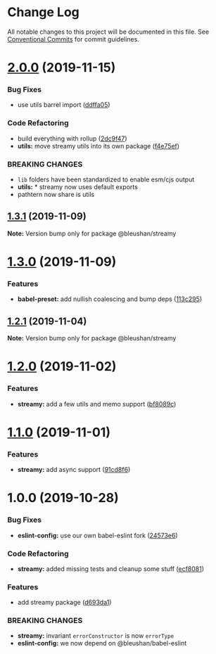 # Change Log

All notable changes to this project will be documented in this file.
See [Conventional Commits](https://conventionalcommits.org) for commit guidelines.

# [2.0.0](https://github.com/BleuShan/bleushan/compare/@bleushan/streamy@1.3.1...@bleushan/streamy@2.0.0) (2019-11-15)


### Bug Fixes

* use utils barrel import ([ddffa05](https://github.com/BleuShan/bleushan/commit/ddffa05f032cd9155a90aac08ea66d6e18ee6598))


### Code Refactoring

* build everything with rollup ([2dc9f47](https://github.com/BleuShan/bleushan/commit/2dc9f47cdaf0b42afebca52fbca9a83fb0c0f16d))
* **utils:** move streamy utils into its own package ([f4e75ef](https://github.com/BleuShan/bleushan/commit/f4e75efea1b12f68e47a2d250f56f8746cdda95f))


### BREAKING CHANGES

* `lib` folders have been standardized to enable esm/cjs output
* **utils:** * streamy now uses default exports
* pathtern now share is utils





## [1.3.1](https://github.com/BleuShan/bleushan/compare/@bleushan/streamy@1.3.0...@bleushan/streamy@1.3.1) (2019-11-09)

**Note:** Version bump only for package @bleushan/streamy





# [1.3.0](https://github.com/BleuShan/bleushan/compare/@bleushan/streamy@1.2.1...@bleushan/streamy@1.3.0) (2019-11-09)


### Features

* **babel-preset:** add nullish coalescing and bump deps ([113c295](https://github.com/BleuShan/bleushan/commit/113c295b7b589aa4c96324185a8adc8bf161679f))





## [1.2.1](https://github.com/BleuShan/bleushan/compare/@bleushan/streamy@1.2.0...@bleushan/streamy@1.2.1) (2019-11-04)

**Note:** Version bump only for package @bleushan/streamy





# [1.2.0](https://github.com/BleuShan/bleushan/compare/@bleushan/streamy@1.1.0...@bleushan/streamy@1.2.0) (2019-11-02)


### Features

* **streamy:** add a few utils and memo support ([bf8089c](https://github.com/BleuShan/bleushan/commit/bf8089ca3a81095a764d626d443988f6adcdb363))





# [1.1.0](https://github.com/BleuShan/bleushan/compare/@bleushan/streamy@1.0.0...@bleushan/streamy@1.1.0) (2019-11-01)


### Features

* **streamy:** add async support ([91cd8f6](https://github.com/BleuShan/bleushan/commit/91cd8f6ca75e3b39c887a4f2186728b77a750c35))





# 1.0.0 (2019-10-28)


### Bug Fixes

* **eslint-config:** use our own babel-eslint fork ([24573e6](https://github.com/BleuShan/bleushan/commit/24573e62e489ec7a5a9cbc32d13e4dfb863bcfba))


### Code Refactoring

* **streamy:** added missing tests and cleanup some stuff ([ecf8081](https://github.com/BleuShan/bleushan/commit/ecf80817af53ae83be3ddd311b8aac225dcbe497))


### Features

* add streamy package ([d693da1](https://github.com/BleuShan/bleushan/commit/d693da12c9d00f46e1f0e5f43fc14d5035611013))


### BREAKING CHANGES

* **streamy:** invariant `errorConstructor` is now `errorType`
* **eslint-config:** we now depend on @bleushan/babel-eslint
